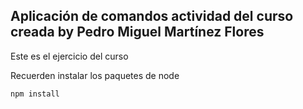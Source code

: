 ## Aplicación de comandos actividad del curso creada by Pedro Miguel Martínez Flores

Este es el ejercicio del curso 


Recuerden instalar los paquetes de node 
```
npm install
```